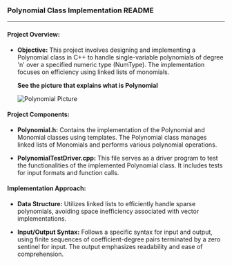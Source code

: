 ### **Polynomial Class Implementation README**

---

#### Project Overview:

- **Objective:** This project involves designing and implementing a Polynomial class in C++ to handle single-variable polynomials of degree 'n' over a specified numeric type (NumType). The implementation focuses on efficiency using linked lists of monomials.

  **See the picture that explains what is Polynomial**

  ![Polynomial Picture](https://media.geeksforgeeks.org/wp-content/uploads/20230713114538/Polynomial-(2).png)

#### Project Components:

- **Polynomial.h:** Contains the implementation of the Polynomial and Monomial classes using templates. The Polynomial class manages linked lists of Monomials and performs various polynomial operations.

- **PolynomialTestDriver.cpp:** This file serves as a driver program to test the functionalities of the implemented Polynomial class. It includes tests for input formats and function calls.

#### Implementation Approach:

- **Data Structure:** Utilizes linked lists to efficiently handle sparse polynomials, avoiding space inefficiency associated with vector implementations.

- **Input/Output Syntax:** Follows a specific syntax for input and output, using finite sequences of coefficient-degree pairs terminated by a zero sentinel for input. The output emphasizes readability and ease of comprehension.

